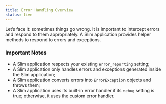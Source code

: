 ```yaml
---
title: Error Handling Overview
status: live
---
```


Let’s face it: sometimes things go wrong. It is important to intercept errors and respond to them appropriately. A
Slim application provides helper methods to respond to errors and exceptions.

### Important Notes

* A Slim application respects your existing `error_reporting` setting;
* A Slim application only handles errors and exceptions generated inside the Slim application;
* A Slim application converts errors into `ErrorException` objects and throws them;
* A Slim application uses its built-in error handler if its `debug` setting is true; otherwise, it uses the custom error handler.
